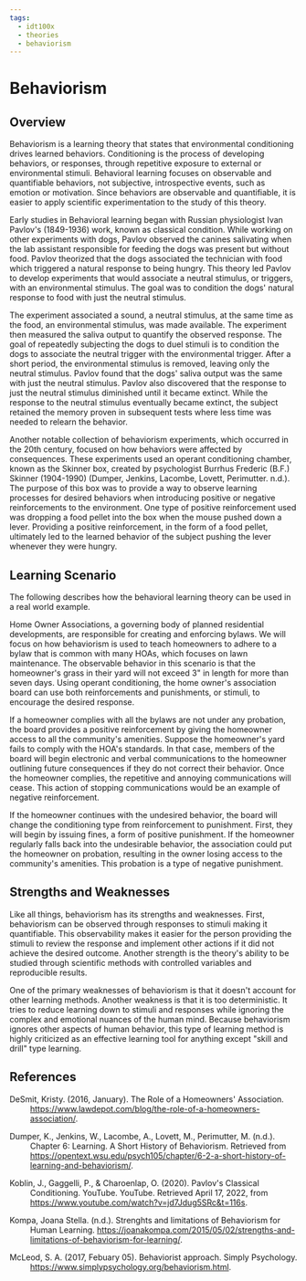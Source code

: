 ```yaml
---
tags: 
  - idt100x
  - theories
  - behaviorism
---
```


# **Behaviorism**

## **Overview**
Behaviorism is a learning theory that states that environmental conditioning drives learned behaviors. Conditioning is the process of developing behaviors, or responses, through repetitive exposure to external or environmental stimuli. Behavioral learning focuses on observable and quantifiable behaviors, not subjective, introspective events, such as emotion or motivation. Since behaviors are observable and quantifiable, it is easier to apply scientific experimentation to the study of this theory.   

Early studies in Behavioral learning began with Russian physiologist Ivan Pavlov's (1849-1936) work, known as classical condition. While working on other experiments with dogs, Pavlov observed the canines salivating when the lab assistant responsible for feeding the dogs was present but without food. Pavlov theorized that the dogs associated the technician with food which triggered a natural response to being hungry. This theory led Pavlov to develop experiments that would associate a neutral stimulus, or triggers, with an environmental stimulus. The goal was to condition the dogs' natural response to food with just the neutral stimulus.   

The experiment associated a sound, a neutral stimulus, at the same time as the food, an environmental stimulus, was made available. The experiment then measured the saliva output to quantify the observed response. The goal of repeatedly subjecting the dogs to duel stimuli is to condition the dogs to associate the neutral trigger with the environmental trigger. After a short period, the environmental stimulus is removed, leaving only the neutral stimulus. Pavlov found that the dogs' saliva output was the same with just the neutral stimulus. Pavlov also discovered that the response to just the neutral stimulus diminished until it became extinct. While the response to the neutral stimulus eventually became extinct, the subject retained the memory proven in subsequent tests where less time was needed to relearn the behavior.   

Another notable collection of behaviorism experiments, which occurred in the 20th century, focused on how behaviors were affected by consequences. These experiments used an operant conditioning chamber, known as the Skinner box, created by psychologist Burrhus Frederic (B.F.) Skinner (1904-1990) (Dumper, Jenkins, Lacombe, Lovett, Perimutter. n.d.). The purpose of this box was to provide a way to observe learning processes for desired behaviors when introducing positive or negative reinforcements to the environment. One type of positive reinforcement used was dropping a food pellet into the box when the mouse pushed down a lever. Providing a positive reinforcement, in the form of a food pellet, ultimately led to the learned behavior of the subject pushing the lever whenever they were hungry.   
## **Learning Scenario**
The following describes how the behavioral learning theory can be used in a real world example. 

Home Owner Associations, a governing body of planned residential developments, are responsible for creating and enforcing bylaws. We will focus on how behaviorism is used to teach homeowners to adhere to a bylaw that is common with many HOAs, which focuses on lawn maintenance. The observable behavior in this scenario is that the homeowner's grass in their yard will not exceed 3" in length for more than seven days. Using operant conditioning, the home owner's association board can use both reinforcements and punishments, or stimuli, to encourage the desired response.   

If a homeowner complies with all the bylaws are not under any probation, the board provides a positive reinforcement by giving the homeowner access to all the community's amenities. Suppose the homeowner's yard fails to comply with the HOA's standards. In that case, members of the board will begin electronic and verbal communications to the homeowner outlining future consequences if they do not correct their behavior. Once the homeowner complies, the repetitive and annoying communications will cease. This action of stopping communications would be an example of negative reinforcement.   

If the homeowner continues with the undesired behavior, the board will change the conditioning type from reinforcement to punishment. First, they will begin by issuing fines, a form of positive punishment. If the homeowner regularly falls back into the undesirable behavior, the association could put the homeowner on probation, resulting in the owner losing access to the community's amenities. This probation is a type of negative punishment.   
## **Strengths and Weaknesses**
Like all things, behaviorism has its strengths and weaknesses. First, behaviorism can be observed through responses to stimuli making it quantifiable. This observability makes it easier for the person providing the stimuli to review the response and implement other actions if it did not achieve the desired outcome. Another strength is the theory's ability to be studied through scientific methods with controlled variables and reproducible results. 

One of the primary weaknesses of behaviorism is that it doesn't account for other learning methods. Another weakness is that it is too deterministic. It tries to reduce learning down to stimuli and responses while ignoring the complex and emotional nuances of the human mind. Because behaviorism ignores other aspects of human behavior, this type of learning method is highly criticized as an effective learning tool for anything except "skill and drill" type learning.
## **References**
<p style="padding-left: 36px; text-indent: -36px;">DeSmit, Kristy. (2016, January). The Role of a Homeowners' Association. <a href="https://www.lawdepot.com/blog/the-role-of-a-homeowners-association/" target="_blank">https://www.lawdepot.com/blog/the-role-of-a-homeowners-association/</a>.</p>

<p style="padding-left: 36px; text-indent: -36px;">Dumper, K., Jenkins, W., Lacombe, A., Lovett, M., Perimutter, M. (n.d.). Chapter 6: Learning. A Short History of Behaviorism. Retrieved from <a href="https://opentext.wsu.edu/psych105/chapter/6-2-a-short-history-of-learning-and-behaviorism/" target="_blank">https://opentext.wsu.edu/psych105/chapter/6-2-a-short-history-of-learning-and-behaviorism/</a>.</p>

<p style="padding-left: 36px; text-indent: -36px;">Koblin, J., Gaggelli, P., & Charoenlap, O. (2020). Pavlov's Classical Conditioning. YouTube. YouTube. Retrieved April 17, 2022, from <a href="https://www.youtube.com/watch?v=jd7Jdug5SRc&t=116s" target="_blank">https://www.youtube.com/watch?v=jd7Jdug5SRc&t=116s</a>.</p>

<p style="padding-left: 36px; text-indent: -36px;">Kompa, Joana Stella. (n.d.). Strenghts and limitations of Behaviorism for Human Learning. <a href="https://joanakompa.com/2015/05/02/strengths-and-limitations-of-behaviorism-for-learning/" target="_blank">https://joanakompa.com/2015/05/02/strengths-and-limitations-of-behaviorism-for-learning/</a>.</p>  

<p style="padding-left: 36px; text-indent: -36px;">McLeod, S. A. (2017, Febuary 05). Behaviorist approach. Simply Psychology. <a href="https://www.simplypsychology.org/behaviorism.html" target="_blank">https://www.simplypsychology.org/behaviorism.html</a>.</p>